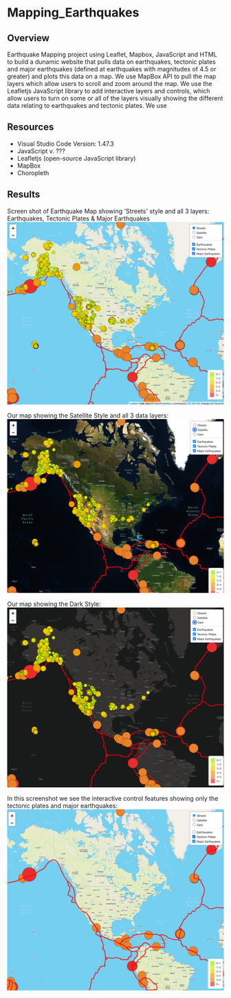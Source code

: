 # Mapping_Earthquakes

## Overview
Earthquake Mapping project using Leaflet, Mapbox, JavaScript and HTML to build a dunamic website that pulls data on earthquakes, tectonic plates and major earthquakes (defined at earthquakes with magnitudes of 4.5 or greater) and plots this data on a map. We use MapBox API to pull the map layers which allow users to scroll and zoom around the map. We use the Leafletjs JavaScript library to add interactive layers and controls, which allow users to turn on some or all of the layers visually showing the different data relating to earthquakes and tectonic plates. We use 


## Resources
* Visual Studio Code Version: 1.47.3
* JavaScript v. ???
* Leafletjs (open-source JavaScript library)
* MapBox
* Choropleth



## Results

Screen shot of Earthquake Map showing 'Streets' style and all 3 layers: Earthquakes, Tectonic Plates & Major Earthquakes
![3Layers](./addl_resources/EqMap_Streets_3layers.png)

Our map showing the Satellite Style and all 3 data layers:
![3Layers](./addl_resources/EqMap_SatelliteStyle.png)

Our map showing the Dark Style:
![3Layers](./addl_resources/EqMap_DarkStyle.png)

In this screenshot we see the interactive control features showing only the tectonic plates and major earthquakes:
![3Layers](./addl_resources/EqMap_TectPlates_MajorEq.png)

